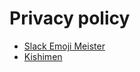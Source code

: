 # Privacy policy

- [Slack Emoji Meister](https://takanakahiko.me/slack-emoji-meister/privacy-policy)
- [Kishimen](https://takanakahiko.me/Kishimen/privacy-policy)
